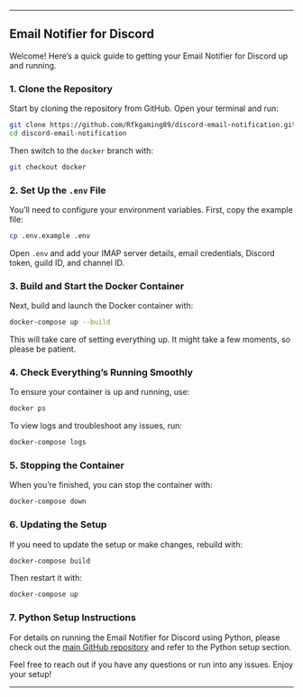 
---

## Email Notifier for Discord

Welcome! Here’s a quick guide to getting your Email Notifier for Discord up and running.

### 1. Clone the Repository

Start by cloning the repository from GitHub. Open your terminal and run:

```bash
git clone https://github.com/Rfkgaming89/discord-email-notification.git
cd discord-email-notification
```

Then switch to the `docker` branch with:

```bash
git checkout docker
```

### 2. Set Up the `.env` File

You’ll need to configure your environment variables. First, copy the example file:

```bash
cp .env.example .env
```

Open `.env` and add your IMAP server details, email credentials, Discord token, guild ID, and channel ID.

### 3. Build and Start the Docker Container

Next, build and launch the Docker container with:

```bash
docker-compose up --build
```

This will take care of setting everything up. It might take a few moments, so please be patient.

### 4. Check Everything’s Running Smoothly

To ensure your container is up and running, use:

```bash
docker ps
```

To view logs and troubleshoot any issues, run:

```bash
docker-compose logs
```

### 5. Stopping the Container

When you’re finished, you can stop the container with:

```bash
docker-compose down
```

### 6. Updating the Setup

If you need to update the setup or make changes, rebuild with:

```bash
docker-compose build
```

Then restart it with:

```bash
docker-compose up
```

### 7. Python Setup Instructions

For details on running the Email Notifier for Discord using Python, please check out the [main GitHub repository](https://github.com/Rfkgaming89/discord-email-notification) and refer to the Python setup section.

Feel free to reach out if you have any questions or run into any issues. Enjoy your setup!

---
